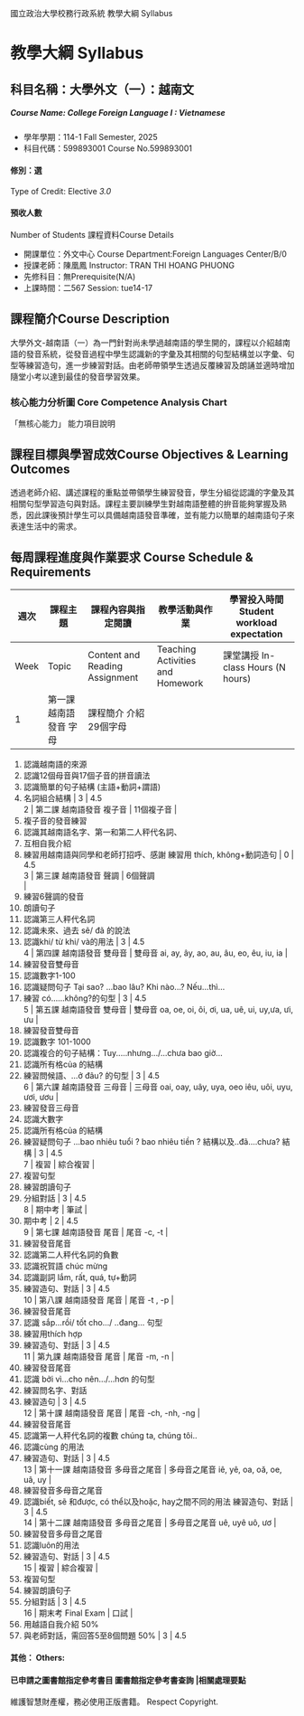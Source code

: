 國立政治大學校務行政系統 教學大綱 Syllabus
# 教學大綱 Syllabus
##  科目名稱：大學外文（一）：越南文 
#####  Course Name: College Foreign Language I : Vietnamese
  * 學年學期：114-1 Fall Semester, 2025 
  * 科目代碼：599893001 Course No.599893001
#### 修別：選
Type of Credit: Elective 
_3.0_
#### 預收人數
Number of Students
課程資料Course Details
  * 開課單位：外文中心 Course Department:Foreign Languages Center/B/0 
  * 授課老師：陳凰鳳 Instructor: TRAN THI HOANG PHUONG 
  * 先修科目：無Prerequisite(N/A)
  * 上課時間：二567 Session: tue14-17
##  課程簡介Course Description
大學外文-越南語（一）為一門針對尚未學過越南語的學生開的，課程以介紹越南語的發音系統，從發音過程中學生認識新的字彙及其相關的句型結構並以字彙、句型等練習造句，進一步練習對話。由老師帶領學生透過反覆練習及朗誦並適時增加隨堂小考以達到最佳的發音學習效果。
###  核心能力分析圖 Core Competence Analysis Chart
「無核心能力」 
能力項目說明
##  課程目標與學習成效Course Objectives & Learning Outcomes 
透過老師介紹、講述課程的重點並帶領學生練習發音，學生分組從認識的字彙及其相關句型學習造句與對話。課程主要訓練學生對越南語整體的拚音能夠掌握及熟悉，因此課後預計學生可以具備越南語發音準確，並有能力以簡單的越南語句子來表達生活中的需求。
##  每周課程進度與作業要求 Course Schedule & Requirements
|  週次 |  課程主題 |  課程內容與指定閱讀 |  教學活動與作業 |  學習投入時間 Student workload expectation  
---|---|---|---|---  
Week |  Topic |  Content and Reading Assignment |  Teaching Activities and Homework |  課堂講授 In-class Hours (N hours) |  課程前後 Out-of-class Hours (Nx1.5 hours)  
1 |  第一課 越南語發音 字母 |  課程簡介 介紹29個字母 | 
  1. 認識越南語的來源
  2. 認識12個母音與17個子音的拼音讀法
  3. 認識簡單的句子結構
(主語+動詞+謂語)
  1. 名詞組合結構
|  3 |  4.5  
2 |  第二課  越南語發音 複子音 |  11個複子音 | 
  1. 複子音的發音練習
  2. 認識其越南語名字、第一和第二人秤代名詞、
  3. 互相自我介紹
  4. 練習用越南語與同學和老師打招呼、感謝
練習用 thích, không+動詞造句 |  0 |  4.5  
3 |  第三課  越南語發音 聲調 |  6個聲調  
| 
  1. 練習6聲調的發音
  2. 朗讀句子
  3. 認識第三人秤代名詞
  4. 認識未來、過去 sẽ/ đã 的說法
  1. 認識khi/ từ khi/ và的用法
|  3 |  4.5  
4 |  第四課  越南語發音 雙母音 |  雙母音 ai, ay, ây, ao, au, âu, eo, êu, iu, ia | 
  1. 練習發音雙母音
  2. 認識數字1-100
  1. 認識疑問句子 Tại sao? ...bao lâu? Khi nào...?
Nếu...thì...
  1. 練習 có......không?的句型
|  3 |  4.5  
5 |  第五課  越南語發音 雙母音 |  雙母音 oa, oe, oi, ôi, ơi, ua, uê, ui, uy,ưa, ưi, ưu | 
  1. 練習發音雙母音
  2. 認識數字 101-1000
  1. 認識複合的句子結構：Tuy.....nhưng.../...chưa bao giờ...
  1. 認識所有格của 的結構
  1. 練習問候語、...ở đâu? 的句型
|  3 |  4.5  
6 |  第六課  越南語發音 三母音 |  三母音 oai, oay, uây, uya, oeo iêu, uôi, uyu, ươi, ươu | 
  1. 練習發音三母音
  2. 認識大數字
  1. 認識所有格của 的結構
  2. 練習疑問句子 ...bao nhiêu tuổi ? bao nhiêu tiền ? 結構以及..đã....chưa? 結構
|  3 |  4.5  
7 |  複習 |  綜合複習 | 
  1. 複習句型
  2. 練習朗讀句子
  3. 分組對話
|  3 |  4.5  
8 |  期中考 |  筆試 | 
  1. 期中考
|  2 |  4.5  
9 |  第七課 越南語發音 尾音 |  尾音 -c, -t | 
  1. 練習發音尾音
  2. 認識第二人秤代名詞的負數 
  3. 認識祝賀語 chúc mừng
  4. 認識副詞 lắm, rất, quá, tự+動詞
  1. 練習造句、對話
|  3 |  4.5  
10 |  第八課 越南語發音 尾音 |  尾音 -t , -p | 
  1. 練習發音尾音
  2. 認識 sắp...rồi/ tốt cho.../ ..đang... 句型
  3. 練習用thích hợp
  1. 練習造句、對話
|  3 |  4.5  
11 |  第九課 越南語發音 尾音 |  尾音 -m, -n | 
  1. 練習發音尾音
  2. 認識 bởi vì...cho nên.../...hơn 的句型
  3. 練習問名字、對話
  1. 練習造句
|  3 |  4.5  
12 |  第十課 越南語發音 尾音 |  尾音 -ch, -nh, -ng | 
  1. 練習發音尾音
  2. 認識第一人秤代名詞的複數 chúng ta, chúng tôi..
  3. 認識cùng 的用法
  1. 練習造句、對話
|  3 |  4.5  
13 |  第十一課 越南語發音 多母音之尾音 |  多母音之尾音 iê, yê, oa, oă, oe, uâ, uy | 
  1. 練習發音多母音之尾音
  2. 認識biết, sẽ 和được, có thể以及hoặc, hay之間不同的用法
練習造句、對話 |  3 |  4.5  
14 |  第十二課 越南語發音 多母音之尾音 |  多母音之尾音 uê, uyê uô, ươ | 
  1. 練習發音多母音之尾音
  2. 認識luôn的用法
  3. 練習造句、對話
|  3 |  4.5  
15 |  複習 |  綜合複習 | 
  1. 複習句型
  2. 練習朗讀句子
  1. 分組對話
|  3 |  4.5  
16 |  期末考 Final Exam |  口試 | 
  1. 用越語自我介紹 50%
  2. 與老師對話，需回答5至8個問題 50%
|  3 |  4.5  
####  其他： Others:
####  已申請之圖書館指定參考書目  圖書館指定參考書查詢 |相關處理要點
維護智慧財產權，務必使用正版書籍。 Respect Copyright.